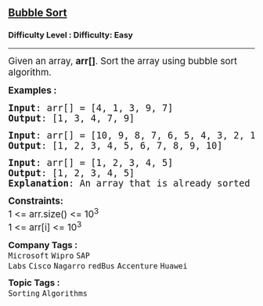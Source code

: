 <h2><a href="https://www.geeksforgeeks.org/problems/bubble-sort/1?page=2&difficulty=Easy&sortBy=submissions">Bubble Sort</a></h2><h3>Difficulty Level : Difficulty: Easy</h3><hr><div class="problems_problem_content__Xm_eO"><p><span style="font-size: 14pt;">Given an array,&nbsp;<strong>arr[]</strong>. Sort the array using bubble sort algorithm.<br></span></p>
<p><span style="font-size: 14pt;"><strong>Examples :<br></strong></span></p>
<pre><span style="font-size: 14pt;"><strong>Input</strong>: arr[] = [4, 1, 3, 9, 7]
<strong>Output</strong>: [1, 3, 4, 7, 9]
</span></pre>
<pre><span style="font-size: 14pt;"><strong>Input</strong>: arr[] = [10, 9, 8, 7, 6, 5, 4, 3, 2, 1]
<strong>Output</strong>: [1, 2, 3, 4, 5, 6, 7, 8, 9, 10]<br></span></pre>
<pre><span style="font-size: 14pt;"><strong>Input</strong>: arr[] = [1, 2, 3, 4, 5]
<strong>Output</strong>: [1, 2, 3, 4, 5]</span><br><span style="font-size: 14pt;"><strong>Explanation</strong>: An array that is already sorted should remain unchanged after applying bubble sort.</span></pre>
<p><span style="font-size: 14pt;"><strong>Constraints:</strong><br>1 &lt;= arr.size() &lt;= 10<sup>3</sup><br>1 &lt;= arr[i] &lt;= 10<sup>3</sup></span></p></div><p><span style=font-size:18px><strong>Company Tags : </strong><br><code>Microsoft</code>&nbsp;<code>Wipro</code>&nbsp;<code>SAP Labs</code>&nbsp;<code>Cisco</code>&nbsp;<code>Nagarro</code>&nbsp;<code>redBus</code>&nbsp;<code>Accenture</code>&nbsp;<code>Huawei</code>&nbsp;<br><p><span style=font-size:18px><strong>Topic Tags : </strong><br><code>Sorting</code>&nbsp;<code>Algorithms</code>&nbsp;